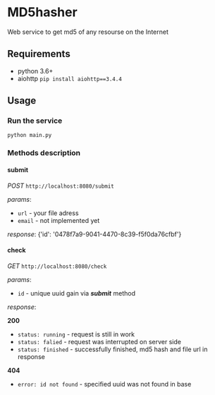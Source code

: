 # MD5hasher
Web service to get md5 of any resourse on the Internet

## Requirements
* python 3.6+
* aiohttp
`pip install aiohttp==3.4.4`

## Usage
### Run the service

`python main.py`

### Methods description

#### submit

*POST* `http://localhost:8080/submit`

*params*:

* `url` - your file adress
* `email` - not implemented yet

*response*: {'id': '0478f7a9-9041-4470-8c39-f5f0da76cfbf'}

#### check

*GET* `http://localhost:8080/check`

*params*:

* `id` - unique uuid gain via __*submit*__ method

*response*:

__200__

* `status: running` - request is still in work
* `status: falied` - request was interrupted on server side
* `status: finished` - successfully finished, md5 hash and file url in response

__404__

* `error: id not found` - specified uuid was not found in base